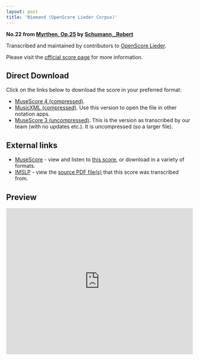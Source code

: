 ```yaml
---
layout: post
title: 'Niemand (OpenScore Lieder Corpus)'
---
```


__No.22 from [Myrthen, Op.25](https://fourscoreandmore.org/openscore/lieder/Schumann%2C_Robert/Myrthen%2C_Op.25/) by [Schumann,_Robert](https://fourscoreandmore.org/openscore/lieder/Schumann%2C_Robert)__

Transcribed and maintained by contributors to [OpenScore Lieder].

Please visit the [official score page] for more information.

[official score page]: https://musescore.com/openscore-lieder-corpus/scores/6980464
[OpenScore Lieder]: https://musescore.com/openscore-lieder-corpus

## Direct Download

Click on the links below to download the score in your preferred format:
- [MuseScore 4 (compressed)](https://fourscoreandmore.org/openscore/lieder/Schumann%2C_Robert/Myrthen%2C_Op.25/22_Niemand.mscz).
- [MusicXML (compressed)](https://fourscoreandmore.org/openscore/lieder/Schumann%2C_Robert/Myrthen%2C_Op.25/22_Niemand.mxl). Use this version to open the file in other notation apps.
- [MuseScore 3 (uncompressed)](https://raw.githubusercontent.com/OpenScore/Lieder/refs/heads/main/scores/Schumann%2C_Robert/Myrthen%2C_Op.25/22_Niemand/lc6980464.mscx). This is the version as transcribed by our team (with no updates etc.). It is uncompressed (so a larger file).

## External links

- [MuseScore] - view and listen to [this score][MuseScore], or download in a variety of formats.
- [IMSLP] - view the [source PDF file(s)][IMSLP] that this score was transcribed from.

[MuseScore]: https://musescore.com/score/6980464
[IMSLP]: https://imslp.org/wiki/Special:ReverseLookup/270905

## Preview

<iframe width="100%" height="394" src="https://musescore.com/openscore-lieder-corpus/scores/6980464/embed" frameborder="0" allowfullscreen allow="autoplay; fullscreen"></iframe>
